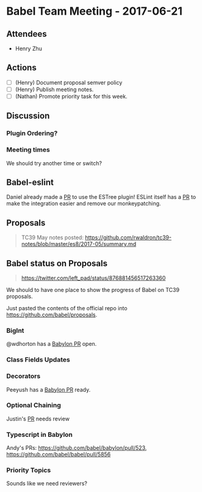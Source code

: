 # Babel Team Meeting - 2017-06-21
   
## Attendees
- Henry Zhu 
 
## Actions
 
- [ ] (Henry) Document proposal semver policy
- [ ] (Henry) Publish meeting notes.
- [ ] (Nathan) Promote priority task for this week.
 
## Discussion

### Plugin Ordering?

### Meeting times

We should try another time or switch?

## Babel-eslint

Daniel already made a [PR](https://github.com/babel/babel-eslint/pull/489) to use the ESTree plugin!
ESLint itself has a [PR](https://github.com/eslint/eslint/pull/8755) to make the integration easier
and remove our monkeypatching.

## Proposals

> TC39 May notes posted: https://github.com/rwaldron/tc39-notes/blob/master/es8/2017-05/summary.md

## Babel status on Proposals

> https://twitter.com/left_pad/status/876881456517263360

We should to have one place to show the progress of Babel on TC39 proposals.

Just pasted the contents of the official repo into https://github.com/babel/proposals.

### BigInt

@wdhorton has a [Babylon PR](https://github.com/babel/babylon/pull/588) open.

### Class Fields Updates

### Decorators

Peeyush has a [Babylon PR](https://github.com/babel/babylon/pull/587) ready.

### Optional Chaining

Justin's [PR](https://github.com/babel/babel/pull/5813) needs review

### Typescript in Babylon

Andy's PRs: https://github.com/babel/babylon/pull/523, https://github.com/babel/babel/pull/5856

### Priority Topics

Sounds like we need reviewers?
